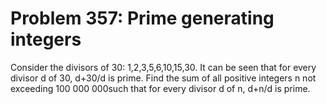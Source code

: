 # Problem 357: Prime generating integers
Consider the divisors of 30: 1,2,3,5,6,10,15,30. It can be seen that for
every divisor d of 30, d+30/d is prime. Find the sum of all positive
integers n not exceeding 100 000 000such that for every divisor d of n,
d+n/d is prime.
